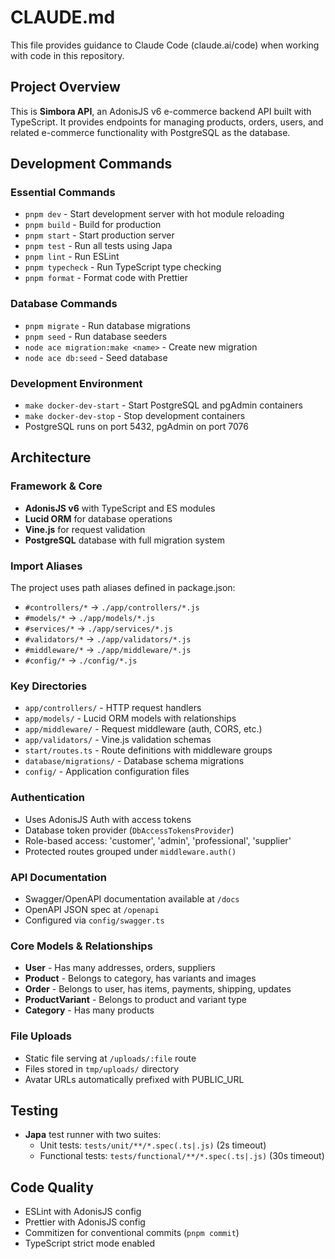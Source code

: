 # CLAUDE.md

This file provides guidance to Claude Code (claude.ai/code) when working with code in this repository.

## Project Overview

This is **Simbora API**, an AdonisJS v6 e-commerce backend API built with TypeScript. It provides endpoints for managing products, orders, users, and related e-commerce functionality with PostgreSQL as the database.

## Development Commands

### Essential Commands

- `pnpm dev` - Start development server with hot module reloading
- `pnpm build` - Build for production
- `pnpm start` - Start production server
- `pnpm test` - Run all tests using Japa
- `pnpm lint` - Run ESLint
- `pnpm typecheck` - Run TypeScript type checking
- `pnpm format` - Format code with Prettier

### Database Commands

- `pnpm migrate` - Run database migrations
- `pnpm seed` - Run database seeders
- `node ace migration:make <name>` - Create new migration
- `node ace db:seed` - Seed database

### Development Environment

- `make docker-dev-start` - Start PostgreSQL and pgAdmin containers
- `make docker-dev-stop` - Stop development containers
- PostgreSQL runs on port 5432, pgAdmin on port 7076

## Architecture

### Framework & Core

- **AdonisJS v6** with TypeScript and ES modules
- **Lucid ORM** for database operations
- **Vine.js** for request validation
- **PostgreSQL** database with full migration system

### Import Aliases

The project uses path aliases defined in package.json:

- `#controllers/*` → `./app/controllers/*.js`
- `#models/*` → `./app/models/*.js`
- `#services/*` → `./app/services/*.js`
- `#validators/*` → `./app/validators/*.js`
- `#middleware/*` → `./app/middleware/*.js`
- `#config/*` → `./config/*.js`

### Key Directories

- `app/controllers/` - HTTP request handlers
- `app/models/` - Lucid ORM models with relationships
- `app/middleware/` - Request middleware (auth, CORS, etc.)
- `app/validators/` - Vine.js validation schemas
- `start/routes.ts` - Route definitions with middleware groups
- `database/migrations/` - Database schema migrations
- `config/` - Application configuration files

### Authentication

- Uses AdonisJS Auth with access tokens
- Database token provider (`DbAccessTokensProvider`)
- Role-based access: 'customer', 'admin', 'professional', 'supplier'
- Protected routes grouped under `middleware.auth()`

### API Documentation

- Swagger/OpenAPI documentation available at `/docs`
- OpenAPI JSON spec at `/openapi`
- Configured via `config/swagger.ts`

### Core Models & Relationships

- **User** - Has many addresses, orders, suppliers
- **Product** - Belongs to category, has variants and images
- **Order** - Belongs to user, has items, payments, shipping, updates
- **ProductVariant** - Belongs to product and variant type
- **Category** - Has many products

### File Uploads

- Static file serving at `/uploads/:file` route
- Files stored in `tmp/uploads/` directory
- Avatar URLs automatically prefixed with PUBLIC_URL

## Testing

- **Japa** test runner with two suites:
  - Unit tests: `tests/unit/**/*.spec(.ts|.js)` (2s timeout)
  - Functional tests: `tests/functional/**/*.spec(.ts|.js)` (30s timeout)

## Code Quality

- ESLint with AdonisJS config
- Prettier with AdonisJS config
- Commitizen for conventional commits (`pnpm commit`)
- TypeScript strict mode enabled
